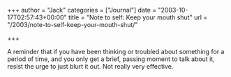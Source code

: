 +++
author = "Jack"
categories = ["Journal"]
date = "2003-10-17T02:57:43+00:00"
title = "Note to self: Keep your mouth shut"
url = "/2003/note-to-self-keep-your-mouth-shut/"

+++

A reminder that if you have been thinking or troubled about something for a period of time, and you only get a brief, passing moment to talk about it, resist the urge to just blurt it out. Not really very effective.